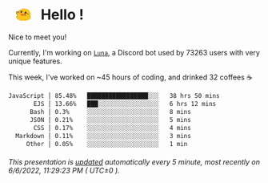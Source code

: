 <h1>   <img src="./spoinky.gif" style="vertical-align:middle;" width="30px">   Hello ! </h1>

Nice to meet you!

Currently, I'm working on <a href='https://github.com/Asgarrrr/Luna'>`Luna`</a>, a Discord bot used by 73263 users with very unique features.

This week, I've worked on ~45 hours of coding, and drinked 32 coffees ☕

```
JavaScript │ 85.48%   █████████████████░░░   38 hrs 50 mins
       EJS │ 13.66%   ███░░░░░░░░░░░░░░░░░   6 hrs 12 mins
      Bash │ 0.3%     ░░░░░░░░░░░░░░░░░░░░   8 mins
      JSON │ 0.21%    ░░░░░░░░░░░░░░░░░░░░   5 mins
       CSS │ 0.17%    ░░░░░░░░░░░░░░░░░░░░   4 mins
  Markdown │ 0.11%    ░░░░░░░░░░░░░░░░░░░░   3 mins
     Other │ 0.05%    ░░░░░░░░░░░░░░░░░░░░   1 min
```

###### This presentation is [updated](https://github.com/Asgarrrr) automatically every 5 minute, most recently on 6/6/2022, 11:29:23 PM ( UTC±0 ).